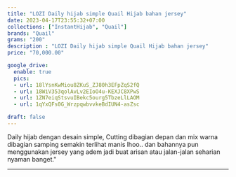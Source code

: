 ```yaml
---
title: "LOZI Daily hijab simple Quail Hijab bahan jersey"
date: 2023-04-17T23:55:32+07:00
collections: ["InstantHijab", "Quail"]
brands: "Quail"
grams: "200"
description : "LOZI Daily hijab simple Quail Hijab bahan jersey"
price: "70,000.00"

google_drive:
  enable: true
  pics:
  - url: 18lYsnKwMiou8ZKuS_ZJ80h3EFpZqS2fQ
  - url: 18WiV353qolAvLv2EIoO4u-KEXJC8XPwS
  - url: 1ZN7eiqStsvuIBekc5ourg5TbzeLlLAOM
  - url: 1qYxQFs0G_WrzpqwbvvkeBdIUN4-asZsc

draft: false
---
```


Daily hijab dengan desain simple, Cutting dibagian depan dan mix warna dibagian samping semakin terlihat manis lhoo.. dan bahannya pun menggunakan jersey yang adem jadi buat arisan atau jalan-jalan seharian nyaman banget."

-----------    
 
